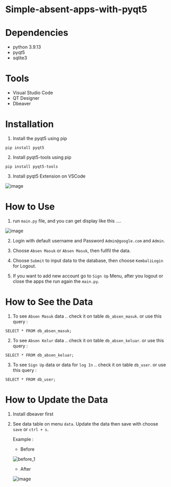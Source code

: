 # Simple-absent-apps-with-pyqt5

# Dependencies

- python 3.9.13
- pyqt5
- sqlite3

# Tools
- Visual Studio Code
- QT Designer
- Dbeaver

# Installation

1. Install the pyqt5 using pip

```
pip install pyqt5
```

2. Install pyqt5-tools using pip

```
pip install pyqt5-tools
```

3. Install pyqt5 Extension on VSCode

![image](https://user-images.githubusercontent.com/53118499/209476849-88f2b062-e953-493b-a76e-880390ebe19c.png)

# How to Use

1. run ```main.py``` file, and you can get display like this ....

![image](https://user-images.githubusercontent.com/53118499/210207478-86a55911-d2c5-467b-bf60-4b8a5f53507d.png)

2. Login with default username and Password ```Admin@google.com``` and ```Admin```.

3. Choose ```Absen Masuk``` or ```Absen Masuk```, then fullfil the data.

4. Choose ```Submit``` to input data to the database,  then choose ```KembaliLogin``` for Logout.

5. If you want to add new account go to ```Sign Up``` Menu, after you logout or close the apps the run again the ```main.py```.

# How to See the Data

1. To see ```Absen Masuk``` data .. check it on table ```db_absen_masuk```. or use this query :

```
SELECT * FROM db_absen_masuk;
```

2. To see ```Absen Kelur``` data .. check it on table ```db_absen_keluar```. or use this query :

```
SELECT * FROM db_absen_keluar;
```

3. To see ```Sign Up``` data or data for ```log In``` .. check it on table ```db_user```. or use this query :

```
SELECT * FROM db_user;
```

# How to Update the Data

1. Install dbeaver first

2. See data table on menu ```data```. Update the data then save with choose ```save``` or ```ctrl + s```.

    Example :
    
    - Before
    
    ![before_1](https://user-images.githubusercontent.com/53118499/210569316-63ee87a5-b046-4f39-938f-9ed2a209a92a.png)

    - After

    ![image](https://user-images.githubusercontent.com/53118499/210569240-e8754782-c382-48f2-84ad-c87e595202d0.png)
